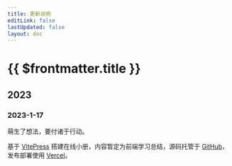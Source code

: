 ```yaml
---
title: 更新说明
editLink: false
lastUpdated: false
layout: doc
---
```


# {{ $frontmatter.title }}


## 2023

### 2023-1-17
萌生了想法，要付诸于行动。

基于 [VitePress](https://vitepress.vuejs.org/) 搭建在线小册，内容暂定为前端学习总结，源码托管于 [GitHub](https://github.com/ikangjia/front-end-booklet)，发布部署使用 [Vercel](https://vercel.com)。

